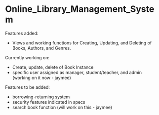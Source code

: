 # Online_Library_Management_System

Features added:
- Views and working functions for Creating, Updating, and Deleting of Books, Authors, and Genres. 

Currently working on: 
- Create, update, delete of Book Instance
- specific user assigned as manager, student/teacher, and admin (working on it now - jaymee) 

Features to be added: 
- borrowing-returning system 
- security features indicated in specs
- search book function (will work on this - jaymee)
